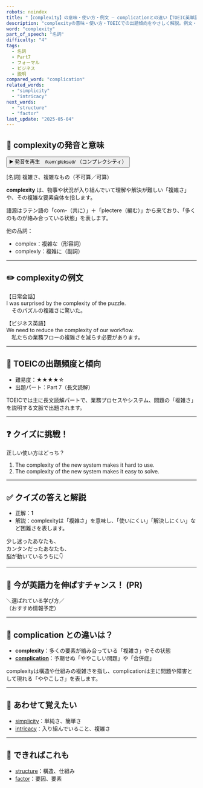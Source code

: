 ```yaml
---
robots: noindex
title: "【complexity】の意味・使い方・例文 ― complicationとの違い【TOEIC英単語】"
description: "complexityの意味・使い方・TOEICでの出題傾向をやさしく解説。例文・クイズ付きでcomplicationとの違いもわかりやすく学べます。"
word: "complexity"
part_of_speech: "名詞"
difficulty: "4"
tags:
  - 名詞
  - Part7
  - フォーマル
  - ビジネス
  - 説明
compared_word: "complication"
related_words:
  - "simplicity"
  - "intricacy"
next_words:
  - "structure"
  - "factor"
last_update: "2025-05-04"
---
```


## 🔰 complexityの発音と意味

<button class="play-audio" onclick="playTTS('complexity')">
  <span class="play-audio-main">
    ▶️ 発音を再生　/kəmˈplɛksəti/
  </span>
  <span class="play-audio-sub">
    （コンプレクシティ）
  </span>
</button>

[名詞] 複雑さ、複雑なもの（不可算／可算）

**complexity** は、物事や状況が入り組んでいて理解や解決が難しい「複雑さ」や、その複雑な要素自体を指します。

語源はラテン語の「com-（共に）」＋「plectere（編む）」から来ており、「多くのものが絡み合っている状態」を表します。

他の品詞：  
- complex：複雑な（形容詞）
- complexly：複雑に（副詞）

---

## ✏️ complexityの例文

【日常会話】  
I was surprised by the complexity of the puzzle.  
　そのパズルの複雑さに驚いた。

【ビジネス英語】  
We need to reduce the complexity of our workflow.  
　私たちの業務フローの複雑さを減らす必要があります。

---

## 🎯 TOEICの出題頻度と傾向

- 難易度：★★★★☆
- 出題パート：Part 7（長文読解）

TOEICでは主に長文読解パートで、業務プロセスやシステム、問題の「複雑さ」を説明する文脈で出題されます。

---

## ❓ クイズに挑戦！

正しい使い方はどっち？

1. The complexity of the new system makes it hard to use.  
2. The complexity of the new system makes it easy to solve.

---

## ✅ クイズの答えと解説

- 正解：**1**
- 解説：complexityは「複雑さ」を意味し、「使いにくい」「解決しにくい」など困難さを表します。

少し迷ったあなたも、  
カンタンだったあなたも、  
脳が動いているうちに👇️

---

## 🚀 今が英語力を伸ばすチャンス！ (PR)

<div class="info-center">
＼選ばれている学び方／<br>  
（おすすめ情報予定）
</div>

---

## 🤔  complication との違いは？

- **complexity**：多くの要素が絡み合っている「複雑さ」やその状態
- **[complication](/complication)**：予期せぬ「ややこしい問題」や「合併症」

complexityは構造や仕組みの複雑さを指し、complicationは主に問題や障害として現れる「ややこしさ」を表します。

---

## 🧩 あわせて覚えたい

- [simplicity](/simplicity)：単純さ、簡単さ
- [intricacy](/intricacy)：入り組んでいること、複雑さ

---

## 📖 できればこれも

- [structure](/structure)：構造、仕組み
- [factor](/factor)：要因、要素

<!-- cvid: aid42_bid31 -->
